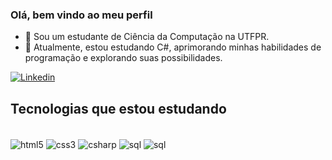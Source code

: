 ### Olá, bem vindo ao meu perfil 

- 🔭 Sou um estudante de Ciência da Computação na UTFPR.
- 🌱  Atualmente, estou estudando C#, aprimorando minhas habilidades de programação e explorando suas possibilidades.

[![Linkedin](https://img.shields.io/badge/LinkedIn-0077B5?style=for-the-badge&logo=linkedin&logoColor=white)](https://linkedin.com/in/lucas-torres-2a46a2240)

## Tecnologias que estou estudando

<div style="display: inline_block"><br/>
    <img align="center" alt="html5" src="https://img.shields.io/badge/HTML5-E34F26?style=for-the-badge&logo=html5&logoColor=white">
    <img align="center" alt="css3" src="https://img.shields.io/badge/CSS3-1572B6?style=for-the-badge&logo=css3&logoColor=white">
    <img align="center" alt="csharp" src="https://img.shields.io/badge/C%23-239120?style=for-the-badge&logo=c-sharp&logoColor=white">
    <img align="center" alt="sql" src="https://img.shields.io/badge/MySQL-00000F?style=for-the-badge&logo=mysql&logoColor=white">
    <img align="center" alt="sql" src="https://img.shields.io/badge/logo-javascript-blue?logo=javascript">
</div>
